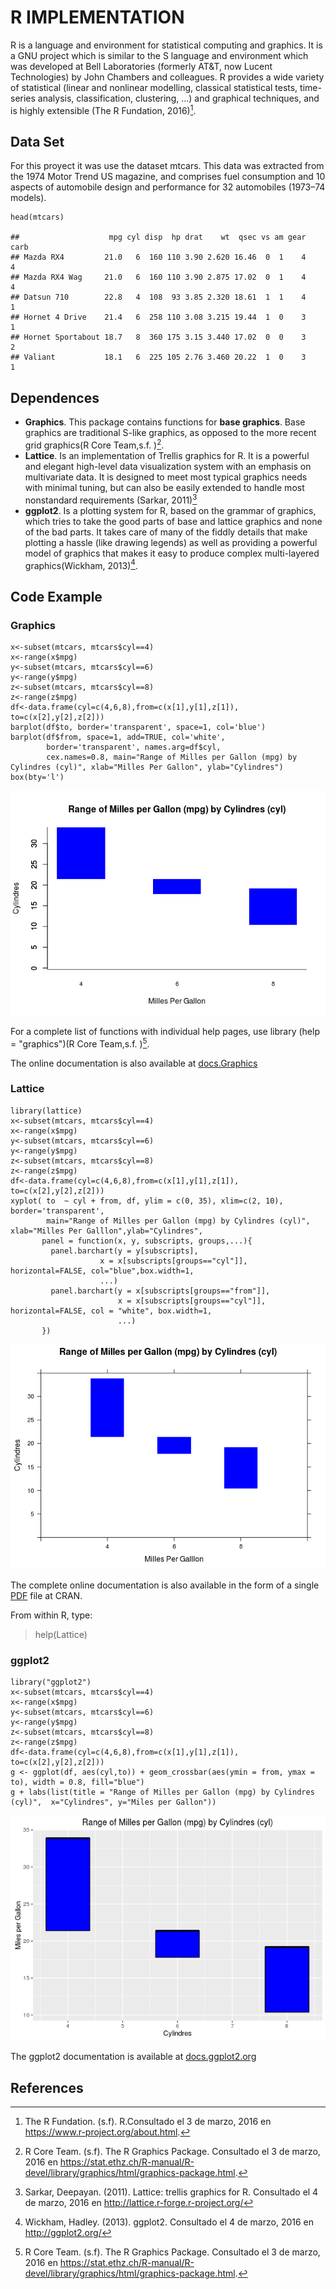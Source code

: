 R IMPLEMENTATION
================

R is a language and environment for statistical computing and graphics.
It is a GNU project which is similar to the S language and environment
which was developed at Bell Laboratories (formerly AT&T, now Lucent
Technologies) by John Chambers and colleagues. R provides a wide variety
of statistical (linear and nonlinear modelling, classical statistical
tests, time-series analysis, classification, clustering, …) and
graphical techniques, and is highly extensible (The R Fundation,
2016)[^1].

Data Set
--------

For this proyect it was use the dataset mtcars. This data was extracted
from the 1974 Motor Trend US magazine, and comprises fuel consumption
and 10 aspects of automobile design and performance for 32 automobiles
(1973–74 models).

    head(mtcars)

    ##                    mpg cyl disp  hp drat    wt  qsec vs am gear carb
    ## Mazda RX4         21.0   6  160 110 3.90 2.620 16.46  0  1    4    4
    ## Mazda RX4 Wag     21.0   6  160 110 3.90 2.875 17.02  0  1    4    4
    ## Datsun 710        22.8   4  108  93 3.85 2.320 18.61  1  1    4    1
    ## Hornet 4 Drive    21.4   6  258 110 3.08 3.215 19.44  1  0    3    1
    ## Hornet Sportabout 18.7   8  360 175 3.15 3.440 17.02  0  0    3    2
    ## Valiant           18.1   6  225 105 2.76 3.460 20.22  1  0    3    1

Dependences
-----------

-   **Graphics**. This package contains functions for **base graphics**.
    Base graphics are traditional S-like graphics, as opposed to the
    more recent grid graphics(R Core Team,s.f. )[^2].
-   **Lattice**. Is an implementation of Trellis graphics for R. It is a
    powerful and elegant high-level data visualization system with an
    emphasis on multivariate data. It is designed to meet most typical
    graphics needs with minimal tuning, but can also be easily extended
    to handle most nonstandard requirements (Sarkar, 2011)[^3]
-   **ggplot2**. Is a plotting system for R, based on the grammar of
    graphics, which tries to take the good parts of base and lattice
    graphics and none of the bad parts. It takes care of many of the
    fiddly details that make plotting a hassle (like drawing legends) as
    well as providing a powerful model of graphics that makes it easy to
    produce complex multi-layered graphics(Wickham, 2013)[^4].

Code Example
------------

### Graphics

    x<-subset(mtcars, mtcars$cyl==4)
    x<-range(x$mpg)
    y<-subset(mtcars, mtcars$cyl==6)
    y<-range(y$mpg)
    z<-subset(mtcars, mtcars$cyl==8)
    z<-range(z$mpg)
    df<-data.frame(cyl=c(4,6,8),from=c(x[1],y[1],z[1]), to=c(x[2],y[2],z[2]))
    barplot(df$to, border='transparent', space=1, col='blue')
    barplot(df$from, space=1, add=TRUE, col='white', 
            border='transparent', names.arg=df$cyl, 
            cex.names=0.8, main="Range of Milles per Gallon (mpg) by Cylindres (cyl)", xlab="Milles Per Gallon", ylab="Cylindres")
    box(bty='l')

![](A36Span_ChartR_files/figure-markdown_strict/unnamed-chunk-2-1.png)


For a complete list of functions with individual help pages, use library
(help = "graphics")(R Core Team,s.f. )[^2].

The online documentation is also available at
[docs.Graphics](https://stat.ethz.ch/R-manual/R-devel/library/graphics/html/00Index.html)

### Lattice

    library(lattice)
    x<-subset(mtcars, mtcars$cyl==4)
    x<-range(x$mpg)
    y<-subset(mtcars, mtcars$cyl==6)
    y<-range(y$mpg)
    z<-subset(mtcars, mtcars$cyl==8)
    z<-range(z$mpg)
    df<-data.frame(cyl=c(4,6,8),from=c(x[1],y[1],z[1]), to=c(x[2],y[2],z[2]))
    xyplot( to  ~ cyl + from, df, ylim = c(0, 35), xlim=c(2, 10), border='transparent', 
            main="Range of Milles per Gallon (mpg) by Cylindres (cyl)", xlab="Milles Per Galllon",ylab="Cylindres",
           panel = function(x, y, subscripts, groups,...){
             panel.barchart(y = y[subscripts], 
                        x = x[subscripts[groups=="cyl"]],  horizontal=FALSE, col="blue",box.width=1,
                        ...)
             panel.barchart(y = x[subscripts[groups=="from"]], 
                            x = x[subscripts[groups=="cyl"]],  horizontal=FALSE, col = "white", box.width=1,
                            ...)
           })

![](A36Span_ChartR_files/figure-markdown_strict/unnamed-chunk-3-1.png)


The complete online documentation is also available in the form of a
single
[PDF](https://cran.r-project.org/web/packages/lattice/lattice.pdf) file
at CRAN.

From within R, type:

> help(Lattice)

### ggplot2

    library("ggplot2")
    x<-subset(mtcars, mtcars$cyl==4)
    x<-range(x$mpg)
    y<-subset(mtcars, mtcars$cyl==6)
    y<-range(y$mpg)
    z<-subset(mtcars, mtcars$cyl==8)
    z<-range(z$mpg)
    df<-data.frame(cyl=c(4,6,8),from=c(x[1],y[1],z[1]), to=c(x[2],y[2],z[2]))
    g <- ggplot(df, aes(cyl,to)) + geom_crossbar(aes(ymin = from, ymax = to), width = 0.8, fill="blue")
    g + labs(list(title = "Range of Milles per Gallon (mpg) by Cylindres (cyl)",  x="Cylindres", y="Miles per Gallon"))

![](A36Span_ChartR_files/figure-markdown_strict/unnamed-chunk-4-1.png)

The ggplot2 documentation is available at
[docs.ggplot2.org](http://docs.ggplot2.org/current/)

References
----------

[^1]: The R Fundation. (s.f). R.Consultado el 3 de marzo, 2016 en
<https://www.r-project.org/about.html>.

[^2]: R Core Team. (s.f). The R Graphics Package. Consultado el 3 de
marzo, 2016 en
<https://stat.ethz.ch/R-manual/R-devel/library/graphics/html/graphics-package.html>.

[^3]: Sarkar, Deepayan. (2011). Lattice: trellis graphics for R.
Consultado el 4 de marzo, 2016 en
<http://lattice.r-forge.r-project.org/>

[^4]: Wickham, Hadley. (2013). ggplot2. Consultado el 4 de marzo, 2016 en
<http://ggplot2.org/>


